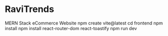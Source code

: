 # RaviTrends
MERN Stack eCommerce Website
npm create vite@latest
cd frontend
npm install
npm install react-router-dom react-toastify
npm run dev